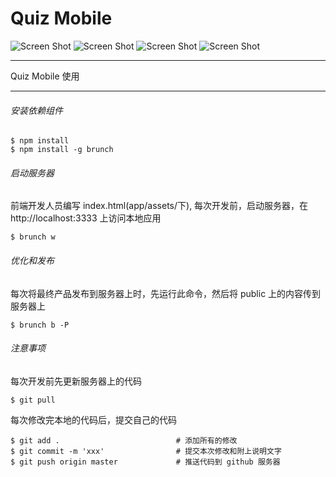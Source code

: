 # Quiz Mobile

![Screen Shot](capture1.jpg "Screen Shot 1")
![Screen Shot](capture2.jpg "Screen Shot 2")
![Screen Shot](capture3.jpg "Screen Shot 3")
![Screen Shot](capture4.jpg "Screen Shot 4")

- - -

Quiz Mobile 使用

- - -

###### 安装依赖组件

    $ npm install
    $ npm install -g brunch

###### 启动服务器 

前端开发人员编写 index.html(app/assets/下), 每次开发前，启动服务器，在 http://localhost:3333 上访问本地应用

    $ brunch w

###### 优化和发布 

每次将最终产品发布到服务器上时，先运行此命令，然后将 public 上的内容传到服务器上

    $ brunch b -P

###### 注意事项

每次开发前先更新服务器上的代码

    $ git pull
    
每次修改完本地的代码后，提交自己的代码

    $ git add .                          # 添加所有的修改
    $ git commit -m 'xxx'                # 提交本次修改和附上说明文字
    $ git push origin master             # 推送代码到 github 服务器